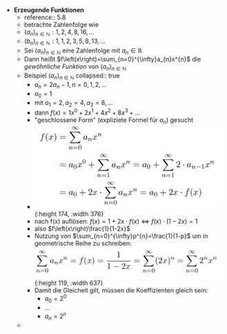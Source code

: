 - **Erzeugende Funktionen**
	- reference:: 5.8
	- betrachte Zahlenfolge wie
	- $\left(a_{n}\right)_{n\in\mathbb{N}}:1,2,4,8,16,...$
	- $\left(b_{n}\right)_{n\in\mathbb{N}}:1,1,2,3,5,8,13,...$
	- Sei $\left(a_{n}\right)_{n\in\mathbb{N}}$ eine Zahlenfolge mit $a_{n}\in\mathbb{R}$
	- Dann heißt $f\left(x\right)=\sum_{n=0}^{\infty}a_{n}x^{n}$ die *gewöhnliche Funktion* von $\left(a_{n}\right)_{n\in\mathbb{N}}$
	- Beispiel $\left(a_{n}\right)_{n\in\mathbb{N}}$
	  collapsed:: true
		- $a_{n}=2a_{n}-1,n=0,1,2,...$
		- $a_0=1$
		- mit $a_1=2,a_2=4,a_3=8,...$
		- dann $f(x)=1x^0+2x^1+4x^2+8x^3+...$
		- "geschlossene Form" (expliziete Formel für $a_{n}$) gesucht
		- ![image.png](../assets/image_1736334257366_0.png){:height 174, :width 376}
		- nach f(x) auflösen: $f\left(x\right)=1+2x\cdot f\left(x\right)\Leftrightarrow f\left(x\right)\cdot\left(1-2x\right)=1$
		- also $f\left(x\right)\frac{1}{1-2x}$
		- Nutzung von $\sum_{n=0}^{\infty}p^{n}=\frac{1}{1-p}$ um in geometrische Reihe zu schreiben: ![image.png](../assets/image_1736334484626_0.png){:height 119, :width 637}
		- Damit die Gleicheit gilt, müssen die Koeffizienten gleich sein:
			- $a_0=2^0$
			- ...
			- $a_{n}=2^{n}$
	-
